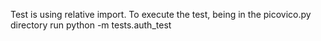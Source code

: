 Test is using relative import.
To execute the test, being in the picovico.py directory run python -m tests.auth_test

